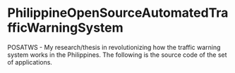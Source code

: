 # PhilippineOpenSourceAutomatedTrafficWarningSystem
POSATWS - My research/thesis in revolutionizing how the traffic warning system works in the Philippines. The following is the source code of the set of applications.
